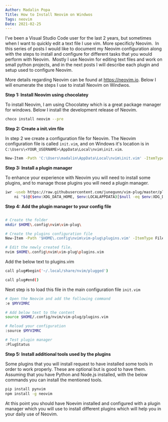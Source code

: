 ```yaml
---
Author: Madalin Popa
Title: How to Install Neovim on Windwos
Tags: neovim
Date: 2021-02-25
---
```


I’ve been a Visual Studio Code user for the last 2 years, but sometimes when I want to
quickly edit a text file I use vim. More specificly Neovim. 
In this series of posts I would like to document my Neovim configuration along with the
steps to install and configure for different tasks that you would perform with Neovim. 
Mostly I use Neovim for editing text files and work on small python projects, and in the next
posts I will describe each plugin and setup used to configure Neovim.

More details regarding Neovim can be found at https://neovim.io. Below I will enumerate the steps I use to install Neovim on Windwos. 

**Step 1: Install Neovim using chocolatey**

To install Neovim, I am using Chocolatey which is a great package manager for windows. Below I install the development release of Neovim. 

```bash
choco install neovim --pre
```
**Step 2: Create a init.vim file**

In step 2 we create a configuration file for Neovim. The Neovim configuration file is called `init.vim`, and on Windows it's location is in `C:\Users\<YOUR_USERNAME>\AppData\Local\nvim\init.vim`.

```bash
New-Item -Path 'C:\Users\madalin\AppData\Local\nvim\init.vim' -ItemType File
```
**Step 3: Install a plugin manager**

To enhance your experience with Neovim you will need to install some plugins, and to manage those plugins you will need a plugin manager. 
```bash
iwr -useb https://raw.githubusercontent.com/junegunn/vim-plug/master/plug.vim |`
    ni "$(@($env:XDG_DATA_HOME, $env:LOCALAPPDATA)[$null -eq $env:XDG_DATA_HOME])/nvim-data/site/autoload/plug.vim" -Force
```
**Step 4: Add the plugin manager to your config file** 

```bash

# Create the folder
mkdir $HOME\.config\nvim\vim-plug\

# Create the plugins configuration file
New-Item -Path '$HOME\.config\nvim\vim-plug\plugins.vim' -ItemType File

# Edit the newly created file. 
nvim $HOME\.config\nvim\vim-plug\plugins.vim
```

Add the below text to plugins.vim
```bash
call plug#begin('~/.local/share/nvim/plugged')

call plug#end()
```
Next step is to load this file in the main configuration file `init.vim`
```bash
# Open the Neovim and add the following command
:e $MYVIMRC

# Add below text to the content
source $HOME/.config/nvim/vim-plug/plugins.vim

# Reload your configuration
:source $MYVIMRC

# Test plugin manager
:PlugStatus
```

**Step 5: Install additional tools used by the plugins**

Some plugins that you will install request to have installed some tools in order to work properly. These are optional but is good to have them. 
Assuming that you have Python and Node.js installed, with the below commands you can install the mentioned tools.
```bash
pip install pynvim
npm install -g neovim
```


At this point you should have Noevim installed and configured with a plugin manager which you will use to install different plugins which will help you in 
your daily use of Neovim. 




